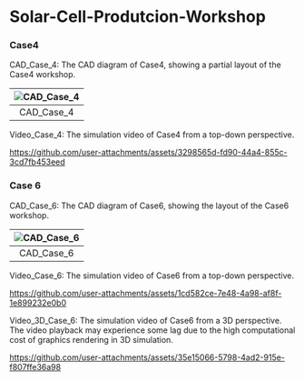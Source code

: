 # Solar-Cell-Produtcion-Workshop

### Case4

CAD_Case_4: The CAD diagram of Case4, showing a partial layout of the Case4 workshop.

|![CAD_Case_4](https://github.com/user-attachments/assets/0d058fdb-dd55-4578-b33a-d94b772d7f90)|
|:--:|
|CAD_Case_4|

Video_Case_4: The simulation video of Case4 from a top-down perspective.

https://github.com/user-attachments/assets/3298565d-fd90-44a4-855c-3cd7fb453eed

### Case 6

CAD_Case_6: The CAD diagram of Case6, showing the layout of the Case6 workshop.

|![CAD_Case_6](https://github.com/user-attachments/assets/1ca8e0c1-82cb-4264-bbcd-03a1b48a5380)|
|:--:|
|CAD_Case_6|

Video_Case_6: The simulation video of Case6 from a top-down perspective.

https://github.com/user-attachments/assets/1cd582ce-7e48-4a98-af8f-1e899232e0b0

Video_3D_Case_6: The simulation video of Case6 from a 3D perspective. The video playback may experience some lag due to the high computational cost of graphics rendering in 3D simulation.

https://github.com/user-attachments/assets/35e15066-5798-4ad2-915e-f807ffe36a98


